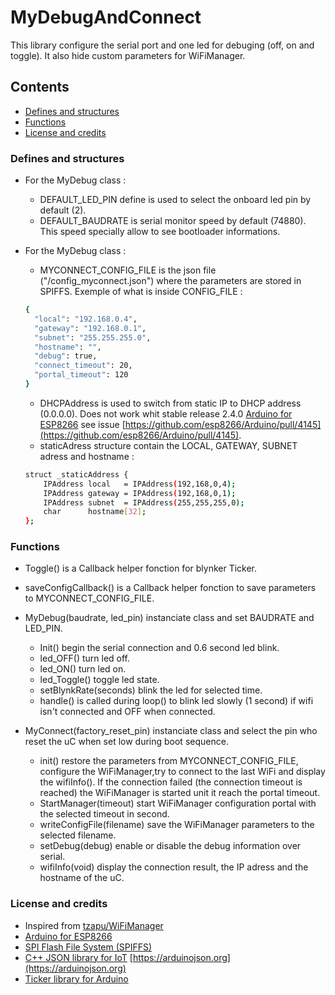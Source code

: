 # MyDebugAndConnect
This library configure the serial port and one led for debuging (off, on and toggle).
It also hide custom parameters for WiFiManager.

## Contents
- [Defines and structures](#defines-and-structures)  
- [Functions](#functions)
- [License and credits](#license-and-credits)

### Defines and structures
* For the MyDebug class :
  * DEFAULT_LED_PIN define is used to select the onboard led pin by default (2).
  * DEFAULT_BAUDRATE is serial monitor speed by default (74880).  This speed specially allow to see bootloader informations.
  
* For the MyDebug class :
    * MYCONNECT_CONFIG_FILE is the json file ("/config_myconnect.json") where the parameters are stored in SPIFFS.
      Exemple of what is inside CONFIG_FILE :
  ```bash
  {
    "local": "192.168.0.4",
    "gateway": "192.168.0.1",
    "subnet": "255.255.255.0",
    "hostname": "",
    "debug": true,
    "connect_timeout": 20,
    "portal_timeout": 120
  }
  ```
  * DHCPAddress is used to switch from static IP to DHCP address (0.0.0.0).  Does not work whit stable release 2.4.0 [Arduino for ESP8266](https://github.com/esp8266/Arduino) see issue [https://github.com/esp8266/Arduino/pull/4145](https://github.com/esp8266/Arduino/pull/4145).
  * staticAdress structure contain the LOCAL, GATEWAY, SUBNET adress and hostname :
  ```bash
  struct _staticAddress {
	  IPAddress	local	= IPAddress(192,168,0,4);
	  IPAddress	gateway	= IPAddress(192,168,0,1);
	  IPAddress	subnet	= IPAddress(255,255,255,0);
	  char		hostname[32];
  };
  ```

### Functions
* Toggle() is a Callback helper fonction for blynker Ticker.
* saveConfigCallback() is a Callback helper fonction to save parameters to MYCONNECT_CONFIG_FILE.

* MyDebug(baudrate, led_pin) instanciate class and set BAUDRATE and LED_PIN.
  * Init() begin the serial connection and 0.6 second led blink.
  * led_OFF() turn led off.
  * led_ON() turn led on.
  * led_Toggle() toggle led state.
  * setBlynkRate(seconds) blink the led for selected time.
  * handle() is called during loop() to blink led slowly (1 second) if wifi isn't connected and OFF when connected.
  
* MyConnect(factory_reset_pin) instanciate class and select the pin who reset the uC when set low during boot sequence.
  * init() restore the parameters from MYCONNECT_CONFIG_FILE, configure the WiFiManager,try to connect to the last WiFi and display the wifiInfo().  If the connection failed (the connection timeout is reached) the WiFiManager is started unit it reach the portal timeout.
  * StartManager(timeout) start WiFiManager configuration portal with the selected timeout in second.
  * writeConfigFile(filename) save the WiFiManager parameters to the selected filename.
  * setDebug(debug) enable or disable the debug information over serial.
  * wifiInfo(void) display the connection result, the IP adress and the hostname of the uC.

### License and credits
- Inspired from [tzapu/WiFiManager](https://github.com/tzapu/WiFiManager/tree/development)
- [Arduino for ESP8266](https://github.com/esp8266/Arduino)
- [SPI Flash File System (SPIFFS)](https://github.com/pellepl/spiffs)
- [C++ JSON library for IoT](https://github.com/bblanchon/ArduinoJson) [https://arduinojson.org](https://arduinojson.org)
- [Ticker library for Arduino](https://github.com/sstaub/Ticker)
